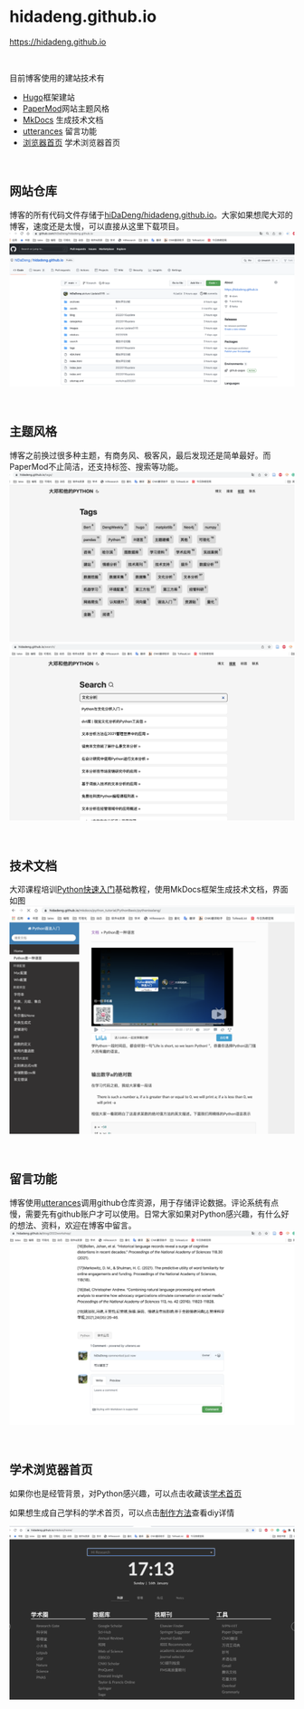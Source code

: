 # hidadeng.github.io
https://hidadeng.github.io

<br>

目前博客使用的建站技术有

- [Hugo](https://github.com/gohugoio/hugo)框架建站
- [PaperMod](https://github.com/adityatelange/hugo-PaperMod)网站主题风格
- [MkDocs](https://github.com/mkdocs/mkdocs) 生成技术文档
- [utterances](https://github.com/utterance/utterances) 留言功能
- [浏览器首页](https://hidadeng.github.io/mkdocs/home/) 学术浏览器首页

<br>

## 网站仓库

博客的所有代码文件存储于[hiDaDeng/hidadeng.github.io](https://github.com/hiDaDeng/hidadeng.github.io)。大家如果想爬大邓的博客，速度还是太慢，可以直接从这里下载项目。
![](blog/blogcomments/img/github.png)

<br>

## 主题风格

博客之前换过很多种主题，有商务风、极客风，最后发现还是简单最好。而PaperMod不止简洁，还支持标签、搜索等功能。
![](blog/blogcomments/img/标签.png)
![](blog/blogcomments/img/搜索.png)

<br>

## 技术文档

大邓课程培训[Python快速入门](https://hidadeng.github.io/mkdocs/python_tutorial/)基础教程，使用MkDocs框架生成技术文档，界面如图
![](blog/blogcomments/img/python_tutorial.png)

<br>

## 留言功能

博客使用[utterances](https://github.com/utterance/utterances)调用github仓库资源，用于存储评论数据。评论系统有点慢，需要先有github账户才可以使用。日常大家如果对Python感兴趣，有什么好的想法、资料，欢迎在博客中留言。
![](blog/blogcomments/img/留言.png)

<br>

## 学术浏览器首页

如果你也是经管背景，对Python感兴趣，可以点击收藏该[学术首页](https://hidadeng.github.io/mkdocs/home/)

如果想生成自己学科的学术首页，可以点击[制作方法](https://hidadeng.github.io/blog/浏览器首页/)查看diy详情

![](blog/blogcomments/img/学术浏览器首页.png)
